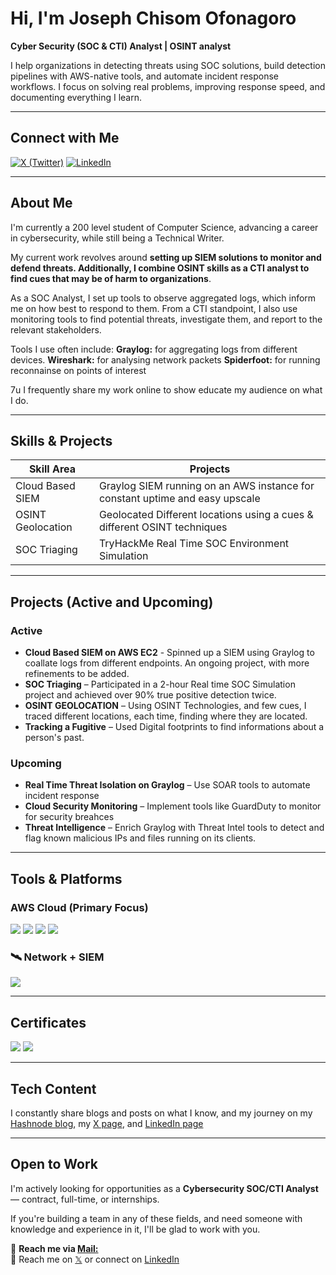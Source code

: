 # Hi, I'm Joseph Chisom Ofonagoro

**Cyber Security (SOC & CTI) Analyst | OSINT analyst**

I help organizations in detecting threats using SOC solutions, build detection pipelines with AWS-native tools, and automate incident response workflows. I focus on solving real problems, improving response speed, and documenting everything I learn.

---

##  Connect with Me

[![X (Twitter)](https://img.shields.io/badge/x-%40abumchisom)](https://twitter.com/abumchisom)
[![LinkedIn](https://img.shields.io/badge/linkedin-joseph%20chisom)](https://www.linkedin.com/in/josephchisom)

---

## About Me

I'm currently a 200 level student of Computer Science, advancing a career in cybersecurity, while still being a Technical Writer.

My current work revolves around **setting up SIEM solutions to monitor and defend threats. Additionally, I combine OSINT skills as a CTI analyst to find cues that may be of harm to organizations**. 

As a SOC Analyst, I set up tools to observe aggregated logs, which inform me on how best to respond to them. From a CTI standpoint, I also use monitoring tools to find potential threats, investigate them, and report to the relevant stakeholders.

Tools I use often include: 
**Graylog:** for aggregating logs from different devices.
**Wireshark:** for analysing network packets
**Spiderfoot:** for running reconnainse on points of interest

7u
I frequently share my work online to show educate my audience on what I do.

---

##  Skills & Projects

| Skill Area                                 | Projects                                                                                  |
|--------------------------------------------|-------------------------------------------------------------------------------------------|
| Cloud Based SIEM                           |Graylog SIEM running on an AWS instance for constant uptime and easy upscale               |
| OSINT Geolocation                          |Geolocated Different locations using a cues & different OSINT techniques                   |
| SOC Triaging                               | TryHackMe Real Time SOC Environment Simulation                                            |

---

## Projects (Active and Upcoming)

### Active
- **Cloud Based SIEM on AWS EC2** - Spinned up a SIEM using Graylog to coallate logs from different endpoints. An ongoing project, with more refinements to be added.
- **SOC Triaging** – Participated in a 2-hour Real time SOC Simulation project and achieved over 90% true positive detection twice.  
- **OSINT GEOLOCATION** – Using OSINT Technologies, and few cues, I traced different locations, each time, finding where they are located.
- **Tracking a Fugitive** – Used Digital footprints to find informations about a person's past. 

### Upcoming
- **Real Time Threat Isolation on Graylog** – Use SOAR tools to automate incident response
- **Cloud Security Monitoring** – Implement tools like GuardDuty to monitor for security breahces  
- **Threat Intelligence** – Enrich Graylog with Threat Intel tools to detect and flag known malicious IPs and files running on its clients.
  

---

## Tools & Platforms

### AWS Cloud (Primary Focus)

<div>
  <img src="https://img.shields.io/badge/AWS-orange" />
  <img src="https://img.shields.io/badge/Wireshark-blue" />
  <img src="https://img.shields.io/badge/Virus%20Total-blue"/>
  <img src="https://img.shields.io/badge/python3%20actively%20learning-yellow" />


 
### 🛰 Network + SIEM

<div>
  <img src="https://img.shields.io/badge/Graylog-%23FF3633?"/>
 

---

## Certificates

<div>
  <img src="https://img.shields.io/badge/ISC2-%23blue"/>
  <img src="https://img.shields.io/badge/Cisco%20Networking%20Academy-green" />
</div>

---

## Tech Content

I constantly share blogs and posts on what I know, and my journey on my [Hashnode blog](https://chisom.hashnode.dev), my [X page](https://x.com/abumchisom), and [LinkedIn page](https://linkedin.com/in/josephchisom)

 

---

## Open to Work

I'm actively looking for opportunities as a **Cybersecurity SOC/CTI Analyst** — contract, full-time, or internships.

If you're building a team in any of these fields, and need someone with knowledge and experience in it, I'll be glad to work with you.

📧 **Reach me via [Mail:](mailto:ofonagorochisom81@gmail.com)**  
💬 Reach me on [𝕏](https://x.com/abumchisom) or connect on [LinkedIn](https://www.linkedin.com/in/josephchisom)
